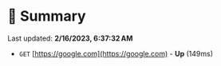 # 📖 Summary
Last updated: **2/16/2023, 6:37:32 AM**

- `GET` [https://google.com](https://google.com) - **Up** (149ms)
